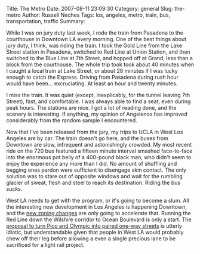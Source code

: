 Title: The Metro
Date: 2007-08-11 23:09:30
Category: general
Slug: the-metro
Author: Russell Neches
Tags: los, angeles, metro, train, bus, transportation, traffic
Summary: 


While I was on jury duty last week, I rode the train from Pasadena to
the courthouse in Downtown LA every morning. One of the best things
about jury duty, I think, was riding the train. I took the Gold Line
from the Lake Street station in Pasadena, switched to Red Line at Union
Station, and then switched to the Blue Line at 7th Street, and hopped
off at Grand, less than a block from the courthouse. The whole trip took
took about 40 minutes when I caught a local train at Lake Street, or
about 28 minutes if I was lucky enough to catch the Express. Driving
from Pasadena during rush hour would have been... excruciating. At least
an hour and twenty minutes.

I miss the train. It was quiet (except, inexplicably, for the tunnel
leaving 7th Street), fast, and comfortable. I was always able to find a
seat, even during peak hours. The stations are nice. I got a lot of
reading done, and the scenery is interesting. If anything, my opinion of
Angelenos has improved considerably from the random sample I
encountered.

Now that I've been released from the jury, my trips to UCLA in West Los
Angeles are by car. The train doesn't go here, and the buses from
Downtown are slow, infrequent and astonishingly crowded. My most recent
ride on the 720 bus featured a fifteen minute interval smashed
face-to-face into the enormous pot belly of a 400-pound black man, who
didn't seem to enjoy the experience any more than I did. No amount of
shuffling and begging ones pardon were sufficient to disengage skin
contact. The only solution was to stare out of opposite windows and wait
for the rumbling glacier of sweat, flesh and steel to reach its
destination. Riding the bus *sucks*.

West LA needs to get with the program, or it's going to become a slum.
All the interesting new development in Los Angeles is happening
Downtown, and the [new zoning
changes](http://www.latimes.com/news/printedition/front/la-me-downtown8aug08,1,3600288.story?coll=la-headlines-frontpage)
are only going to accelerate that. Running the Red Line down the
Wilshire corridor to Ocean Boulevard is only a start. The [proposal to
turn Pico and Olympic into paired one-way
streets](http://www.smmirror.com/MainPages/DisplayArticleDetails.asp?eid=6011)
is utterly idiotic, but understandable given that people in West LA
would probably chew off their leg before allowing a even a single
precious lane to be sacrificed for a light rail project.
